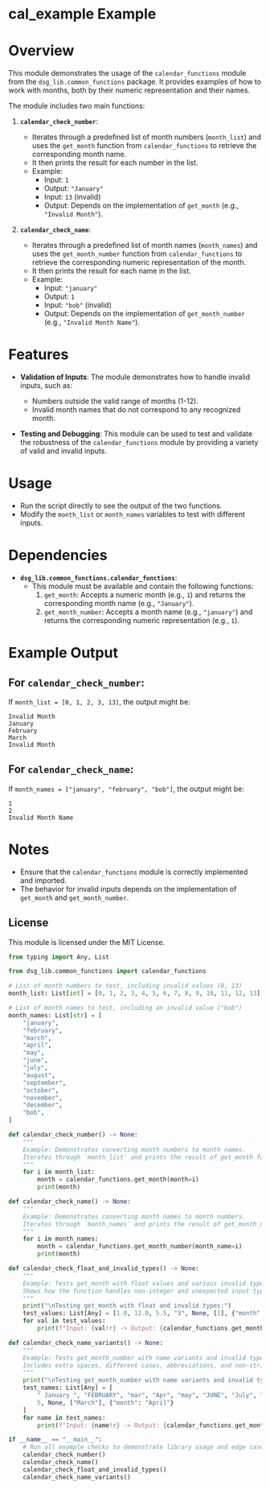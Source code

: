 # cal_example Example

# Overview

This module demonstrates the usage of the `calendar_functions` module from the `dsg_lib.common_functions` package.
It provides examples of how to work with months, both by their numeric representation and their names.

The module includes two main functions:

1. **`calendar_check_number`**:
   - Iterates through a predefined list of month numbers (`month_list`) and uses the `get_month` function from `calendar_functions` to retrieve the corresponding month name.
   - It then prints the result for each number in the list.
   - Example:
     - Input: `1`
     - Output: `"January"`
     - Input: `13` (invalid)
     - Output: Depends on the implementation of `get_month` (e.g., `"Invalid Month"`).

2. **`calendar_check_name`**:
   - Iterates through a predefined list of month names (`month_names`) and uses the `get_month_number` function from `calendar_functions` to retrieve the corresponding numeric representation of the month.
   - It then prints the result for each name in the list.
   - Example:
     - Input: `"january"`
     - Output: `1`
     - Input: `"bob"` (invalid)
     - Output: Depends on the implementation of `get_month_number` (e.g., `"Invalid Month Name"`).

# Features

- **Validation of Inputs**:
  The module demonstrates how to handle invalid inputs, such as:
  - Numbers outside the valid range of months (1-12).
  - Invalid month names that do not correspond to any recognized month.

- **Testing and Debugging**:
  This module can be used to test and validate the robustness of the `calendar_functions` module by providing a variety of valid and invalid inputs.

# Usage

- Run the script directly to see the output of the two functions.
- Modify the `month_list` or `month_names` variables to test with different inputs.

# Dependencies

- **`dsg_lib.common_functions.calendar_functions`**:
  - This module must be available and contain the following functions:
    1. `get_month`: Accepts a numeric month (e.g., `1`) and returns the corresponding month name (e.g., `"January"`).
    2. `get_month_number`: Accepts a month name (e.g., `"january"`) and returns the corresponding numeric representation (e.g., `1`).

# Example Output

## For `calendar_check_number`:
If `month_list = [0, 1, 2, 3, 13]`, the output might be:
```
Invalid Month
January
February
March
Invalid Month
```

## For `calendar_check_name`:
If `month_names = ["january", "february", "bob"]`, the output might be:
```
1
2
Invalid Month Name
```

# Notes

- Ensure that the `calendar_functions` module is correctly implemented and imported.
- The behavior for invalid inputs depends on the implementation of `get_month` and `get_month_number`.

## License
This module is licensed under the MIT License.

```python
from typing import Any, List

from dsg_lib.common_functions import calendar_functions

# List of month numbers to test, including invalid values (0, 13)
month_list: List[int] = [0, 1, 2, 3, 4, 5, 6, 7, 8, 9, 10, 11, 12, 13]

# List of month names to test, including an invalid value ("bob")
month_names: List[str] = [
    "january",
    "february",
    "march",
    "april",
    "may",
    "june",
    "july",
    "august",
    "september",
    "october",
    "november",
    "december",
    "bob",
]

def calendar_check_number() -> None:
    """
    Example: Demonstrates converting month numbers to month names.
    Iterates through `month_list` and prints the result of get_month for each.
    """
    for i in month_list:
        month = calendar_functions.get_month(month=i)
        print(month)

def calendar_check_name() -> None:
    """
    Example: Demonstrates converting month names to month numbers.
    Iterates through `month_names` and prints the result of get_month_number for each.
    """
    for i in month_names:
        month = calendar_functions.get_month_number(month_name=i)
        print(month)

def calendar_check_float_and_invalid_types() -> None:
    """
    Example: Tests get_month with float values and various invalid types.
    Shows how the function handles non-integer and unexpected input types.
    """
    print("\nTesting get_month with float and invalid types:")
    test_values: List[Any] = [1.0, 12.0, 5.5, "3", None, [1], {"month": 2}]
    for val in test_values:
        print(f"Input: {val!r} -> Output: {calendar_functions.get_month(month=val)}")

def calendar_check_name_variants() -> None:
    """
    Example: Tests get_month_number with name variants and invalid types.
    Includes extra spaces, different cases, abbreviations, and non-string types.
    """
    print("\nTesting get_month_number with name variants and invalid types:")
    test_names: List[Any] = [
        " January ", "FEBRUARY", "mar", "Apr", "may", "JUNE", "July", "august", "Sept", "oct", "nov", "december",
        5, None, ["March"], {"month": "April"}
    ]
    for name in test_names:
        print(f"Input: {name!r} -> Output: {calendar_functions.get_month_number(month_name=name)}")

if __name__ == "__main__":
    # Run all example checks to demonstrate library usage and edge case handling
    calendar_check_number()
    calendar_check_name()
    calendar_check_float_and_invalid_types()
    calendar_check_name_variants()
```
